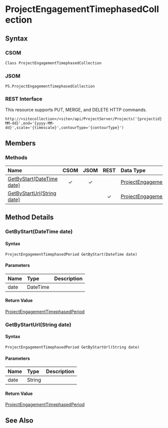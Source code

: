 [comment]: # (Name:ProjectEngagementTimephasedCollection)
[comment]: # (Type:Object)
[comment]: # (Status:Incomplete)
[comment]: # (GeneratedDate:2016-12-13 02:07:22Z)

# ProjectEngagementTimephasedCollection





## Syntax

### CSOM

```C#
Class ProjectEngagementTimephasedCollection 
```
### JSOM

```
PS.ProjectEngagementTimephasedCollection
```
### REST Interface

This resource supports PUT, MERGE, and DELETE HTTP commands.

```
http://<sitecollection>/<site>/api/ProjectServer/Projects('{projectid}')/Engagements('{engagementid}')/GetTimephasedByUrl(start='{yyyy-MM-dd}',end='{yyyy-MM-dd}',scale='{timescale}',contourType='{contourType}')
```


## Members






### Methods

|**Name**|**CSOM**|**JSOM**|**REST**|**Data Type**|**Description**|
|:-----|:-----:|:-----:|:-----:|:-----|:-----|
|[GetByStart(DateTime date)](#GetByStart_DateTime_date_)|&#x2713;|&#x2713;||[ProjectEngagementTimephasedPeriod](ProjectEngagementTimephasedPeriod.md)||
|[GetByStartUrl(String date)](#GetByStartUrl_String_date_)|||&#x2713;|[ProjectEngagementTimephasedPeriod](ProjectEngagementTimephasedPeriod.md)||



## Method Details


### <a id="GetByStart_DateTime_date_"></a>GetByStart(DateTime date)
 


#### Syntax

```
ProjectEngagementTimephasedPeriod GetByStart(DateTime date)
```

#### Parameters
|**Name** |**Type**|**Description**|
|:------ |:----|:------ |
|date| DateTime | 


#### Return Value

[ProjectEngagementTimephasedPeriod](ProjectEngagementTimephasedPeriod.md)

### <a id="GetByStartUrl_String_date_"></a>GetByStartUrl(String date)
 


#### Syntax

```
ProjectEngagementTimephasedPeriod GetByStartUrl(String date)
```

#### Parameters
|**Name** |**Type**|**Description**|
|:------ |:----|:------ |
|date| String | 


#### Return Value

[ProjectEngagementTimephasedPeriod](ProjectEngagementTimephasedPeriod.md)


## See Also
